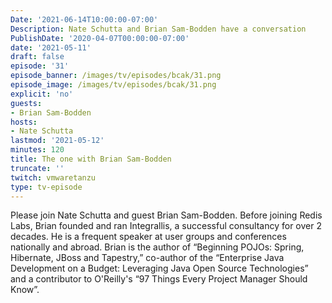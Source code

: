```yaml
---
Date: '2021-06-14T10:00:00-07:00'
Description: Nate Schutta and Brian Sam-Bodden have a conversation
PublishDate: '2020-04-07T00:00:00-07:00'
date: '2021-05-11'
draft: false
episode: '31'
episode_banner: /images/tv/episodes/bcak/31.png
episode_image: /images/tv/episodes/bcak/31.png
explicit: 'no'
guests:
- Brian Sam-Bodden
hosts:
- Nate Schutta
lastmod: '2021-05-12'
minutes: 120
title: The one with Brian Sam-Bodden
truncate: ''
twitch: vmwaretanzu
type: tv-episode
---
```


Please join Nate Schutta and guest Brian Sam-Bodden. Before joining Redis Labs, Brian founded and ran Integrallis, a successful consultancy for over 2 decades. He is a frequent speaker at user groups and conferences nationally and abroad. Brian is the author of “Beginning POJOs: Spring, Hibernate, JBoss and Tapestry,” co-author of the “Enterprise Java Development on a Budget: Leveraging Java Open Source Technologies” and a contributor to O'Reilly's “97 Things Every Project Manager Should Know”.